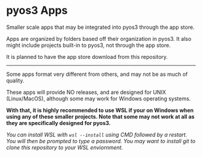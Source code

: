 # pyos3 Apps
Smaller scale apps that may be integrated into pyos3 through the app store.

Apps are organized by folders based off their organization in pyos3.
It also might include projects built-in to pyos3, not through the app store.

It is planned to have the app store download from this repository.
<hr>

Some apps format very different from others, and may not be as much of quality.

These apps will provide NO releases, and are designed for UNIX (Linux/MacOS), although some may work for Windows operating systems.

<b>With that, it is highly recommended to use WSL if your on Windows when using any of these smaller projects. Note that some may not work at all as they are specifically designed for pyos3.</b>

<i>You can install WSL with <code>wsl --install</code> using CMD followed by a restart. You will then be prompted to type a password. You may want to install git to clone this repository to your WSL enviornment.</i>
